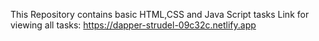 This Repository contains basic HTML,CSS and Java Script tasks
Link for viewing all tasks:
https://dapper-strudel-09c32c.netlify.app
